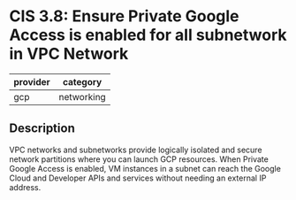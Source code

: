 # CIS 3.8: Ensure Private Google Access is enabled for all subnetwork in VPC Network

provider | category
--- | ---
gcp | networking

## Description
VPC networks and subnetworks provide logically isolated and secure network partitions where you can launch GCP resources. When Private Google Access is enabled, VM instances in a subnet can reach the Google Cloud and Developer APIs and services without needing an external IP address.
